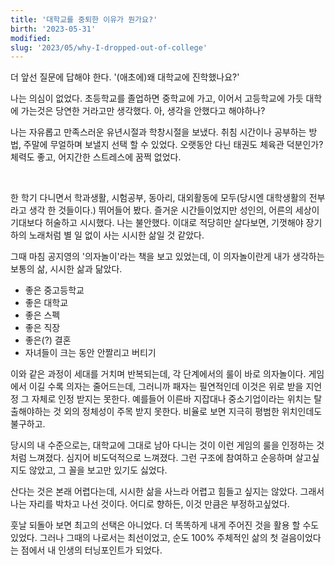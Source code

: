 ```yaml
---
title: '대학교를 중퇴한 이유가 뭔가요?'
birth: '2023-05-31'
modified:
slug: '2023/05/why-I-dropped-out-of-college'
---
```


더 앞선 질문에 답해야 한다. '(애초에)왜 대학교에 진학했나요?'

나는 의심이 없었다. 초등학교를 졸업하면 중학교에 가고, 이어서 고등학교에 가듯 대학에 가는것은 당연한 거라고만 생각했다. 아, 생각을 안했다고 해야하나?

나는 자유롭고 만족스러운 유년시절과 학창시절을 보냈다. 취침 시간이나 공부하는 방법, 주말에 무얼하며 보낼지 선택 할 수 있었다. 오랫동안 다닌 태권도 체육관 덕분인가? 체력도 좋고, 어지간한 스트레스에 꿈쩍 없었다.

<br>

한 학기 다니면서 학과생활, 시험공부, 동아리, 대외활동에 모두(당시엔 대학생활의 전부라고 생각 한 것들이다.) 뛰어들어 봤다. 즐거운 시간들이었지만 성인의, 어른의 세상이 기대보다 허술하고 시시했다. 나는 불안했다. 이대로 적당히만 살다보면, 기껏해야 장기하의 노래처럼 별 일 없이 사는 시시한 삶일 것 같았다.

그때 마침 공지영의 '의자놀이'라는 책을 보고 있었는데, 이 의자놀이란게 내가 생각하는 보통의 삶, 시시한 삶과 닮았다.

- 좋은 중고등학교
- 좋은 대학교
- 좋은 스펙
- 좋은 직장
- 좋은(?) 결혼
- 자녀들이 크는 동안 안짤리고 버티기

이와 같은 과정이 세대를 거치며 반복되는데, 각 단계에서의 룰이 바로 의자놀이다. 게임에서 이길 수록 의자는 줄어드는데, 그러니까 패자는 필연적인데 이것은 위로 받을 지언정 그 자체로 인정 받지는 못한다. 예를들어 이른바 지잡대나 중소기업이라는 위치는 탈출해야하는 것 외의 정체성이 주목 받지 못한다. 비율로 보면 지극히 평범한 위치인데도 불구하고.

당시의 내 수준으로는, 대학교에 그대로 남아 다니는 것이 이런 게임의 룰을 인정하는 것 처럼 느껴졌다. 심지어 비도덕적으로 느껴졌다. 그런 구조에 참여하고 순응하며 살고싶지도 않았고, 그 꼴을 보고만 있기도 싫었다.

산다는 것은 본래 어렵다는데, 시시한 삶을 사느라 어렵고 힘들고 싶지는 않았다. 그래서 나는 자리를 박차고 나선 것이다. 어디로 향하든, 이것 만큼은 부정하고싶었다.

훗날 되돌아 보면 최고의 선택은 아니었다. 더 똑똑하게 내게 주어진 것을 활용 할 수도 있었다. 그러나 그때의 나로서는 최선이었고, 순도 100% 주체적인 삶의 첫 걸음이었다는 점에서 내 인생의 터닝포인트가 되었다.
